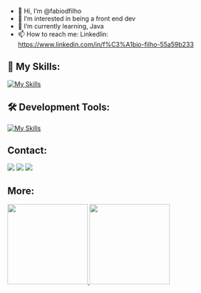 - 👋 Hi, I’m @fabiodfilho
- 👀 I’m interested in being a front end dev
- 🌱 I’m currently learning, Java 
- 📫 How to reach me: Linkedlin: https://www.linkedin.com/in/f%C3%A1bio-filho-55a59b233

## 🚀 My Skills:
[![My Skills](https://skillicons.dev/icons?i=mysql,java,py,js,html,css)](https://skillicons.dev)

## 🛠️ Development Tools:

[![My Skills](https://skillicons.dev/icons?i=git,figma,vscode&theme=light)](https://skillicons.dev)
          
## Contact:

<div>
<a href="https://www.instagram.com/fabiodfilho/" target="_blank"><img loading="lazy" src="https://img.shields.io/badge/-Instagram-%23E4405F?style=for-the-badge&logo=instagram&logoColor=white" target="_blank"></a>
<a href = "mailto:fabiojosedantasfilho@gmail.com"><img loading="lazy" src="https://img.shields.io/badge/Gmail-D14836?style=for-the-badge&logo=gmail&logoColor=white" target="_blank"></a>
<a href="https://www.linkedin.com/in/f%C3%A1bio-filho-55a59b233/" target="_blank"><img loading="lazy" src="https://img.shields.io/badge/-LinkedIn-%230077B5?style=for-the-badge&logo=linkedin&logoColor=white" target="_blank"></a>   
</div>          

## More:
          
<div>
<a href="https://github.com/fabiodfilho">
<img loading="lazy" height="180em" src="https://github-readme-stats.vercel.app/api/top-langs/?username=fabiodfilho&layout=compact&langs_count=7&theme=dracula"/>
<img loading="lazy" height="180em" src="https://github-readme-stats.vercel.app/api?username=fabiodfilho&show_icons=true&theme=dracula&include_all_commits=true&count_private=true"/>
</div>                  
          
          

          
          
          
          
          
          
          


